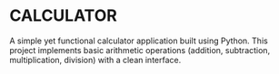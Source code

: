 # CALCULATOR
A simple yet functional calculator application built using Python. This project implements basic arithmetic operations (addition, subtraction, multiplication, division) with a clean interface.
